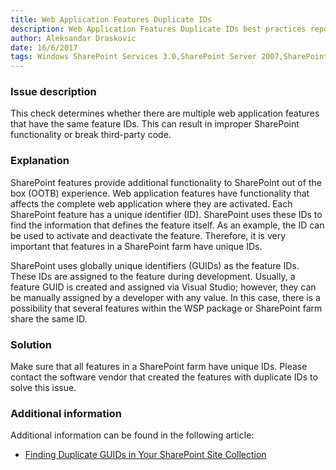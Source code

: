 ```yaml
---
title: Web Application Features Duplicate IDs
description: Web Application Features Duplicate IDs best practices report by SPDocKit determines whether there are multiple web application features that have the same feature IDs.
author: Aleksandar Draskovic
date: 16/6/2017
tags: Windows SharePoint Services 3.0,SharePoint Server 2007,SharePoint Foundation 2010,SharePoint Server 2010,SharePoint Foundation 2013,SharePoint Server 2013,SharePoint Server 2016
---
```

### Issue description
This check determines whether there are multiple web application features that have the same feature IDs. This can result in improper SharePoint functionality or break third-party code.
### Explanation
SharePoint features provide additional functionality to SharePoint out of the box (OOTB) experience. Web application features have functionality that affects the complete web application where they are activated. Each SharePoint feature has a unique identifier (ID). SharePoint uses these IDs to find the information that defines the feature itself. As an example, the ID can be used to activate and deactivate the feature. Therefore, it is very important that features in a SharePoint farm have unique IDs.

SharePoint uses globally unique identifiers (GUIDs) as the feature IDs. These IDs are assigned to the feature during development. Usually, a feature GUID is created and assigned via Visual Studio; however, they can be manually assigned by a developer with any value. In this case, there is a possibility that several features within the WSP package or SharePoint farm share the same ID.
### Solution
Make sure that all features in a SharePoint farm have unique IDs. Please contact the software vendor that created the features with duplicate IDs to solve this issue.
### Additional information 
Additional information can be found in the following article:
* [Finding Duplicate GUIDs in Your SharePoint Site Collection](https://sharepointinterface.com/2011/04/03/finding-duplicate-guids-in-your-sharepoint-site-collection/)
